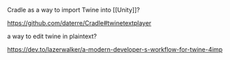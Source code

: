 Cradle as a way to import Twine into [[Unity]]?

https://github.com/daterre/Cradle#twinetextplayer

a way to edit twine in plaintext?

https://dev.to/lazerwalker/a-modern-developer-s-workflow-for-twine-4imp
